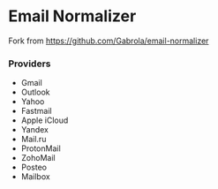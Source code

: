 # Email Normalizer
Fork from https://github.com/Gabrola/email-normalizer

### Providers

 - Gmail
 - Outlook
 - Yahoo
 - Fastmail
 - Apple iCloud
 - Yandex
 - Mail.ru
 - ProtonMail
 - ZohoMail
 - Posteo
 - Mailbox